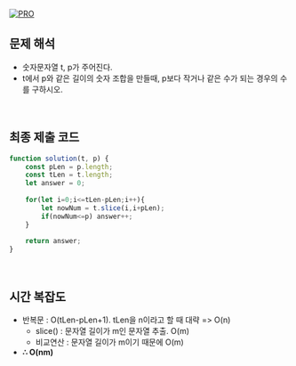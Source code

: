 
[![PRO]][Link]

## 문제 해석

- 숫자문자열 t, p가 주어진다.
- t에서 p와 같은 길이의 숫자 조합을 만들때, p보다 작거나 같은 수가 되는 경우의 수를 구하시오.
<br>

## 최종 제출 코드
```javascript
function solution(t, p) {
    const pLen = p.length;
    const tLen = t.length;
    let answer = 0;
    
    for(let i=0;i<=tLen-pLen;i++){
        let nowNum = t.slice(i,i+pLen);
        if(nowNum<=p) answer++;
    }
    
    return answer;
}
```
<br>

## 시간 복잡도

- 반복문 : O(tLen-pLen+1). tLen을 n이라고 할 때 대략 => O(n)
  - slice() : 문자열 길이가 m인 문자열 추출. O(m)
  - 비교연산 : 문자열 길이가 m이기 때문에 O(m)
- **∴ O(nm)**

<!---------------------------------------------------------------------------->

[PRO]: https://github.com/GoSSaChin/algorithm-js/assets/107768516/67c43b52-bc3f-4571-a249-5519021afbb0
[Link]: https://school.programmers.co.kr/learn/courses/30/lessons/147355
